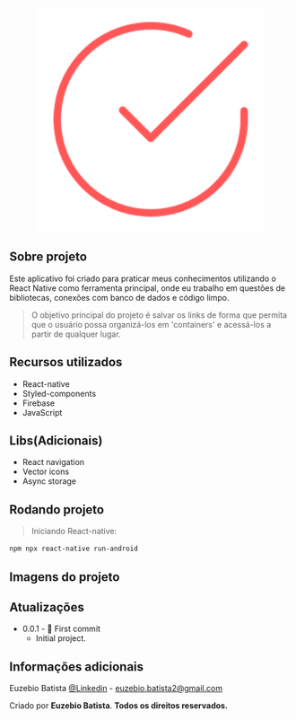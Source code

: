 <p align="center"><img src="./src/images/Logo.png" width="400" alt="Logo do aplicativo"></p>

## Sobre projeto

Este aplicativo foi criado para praticar meus conhecimentos utilizando o React Native como ferramenta principal, onde eu trabalho em questões de bibliotecas, conexões com banco de dados e código limpo.

> O objetivo principal do projeto é salvar os links de forma que permita que o usuário possa organizá-los em 'containers' e acessá-los a partir de qualquer lugar.


## Recursos utilizados

- React-native
- Styled-components
- Firebase
- JavaScript

## Libs(Adicionais)

- React navigation
- Vector icons
- Async storage

## Rodando projeto

> Iniciando React-native:

```sh
npm npx react-native run-android
```

## Imagens do projeto


## Atualizações

* 0.0.1 - 🎉 First commit
    * Initial project.


## Informações adicionais

Euzebio Batista [@Linkedin](https://www.linkedin.com/in/euzebio-batista) - euzebio.batista2@gmail.com

Criado por **Euzebio Batista**.
**Todos os direitos reservados.**